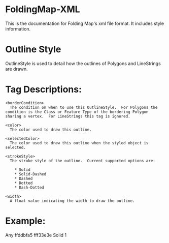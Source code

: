 FoldingMap-XML
==============

  This is the documentation for Folding Map's xml file format.  It includes style information.

Outline Style
==============
  OutlineStyle is used to detail how the outlines of Polygons and LineStrings are drawn.

  Tag Descriptions:
  =================

    <borderCondition>
      The condition on when to use this OutlineStyle.  For Polygons the condition is the Class or Feature Type of the bordering Polygon sharing a vertex.  For LineStrings this tag is ignored.

    <color> 
      The color used to draw this outline.

    <selectedColor>
      The color used to draw this outline when the styled object is selected.

    <strokeStyle>
      The stroke style of the outline.  Current supported options are:

        * Solid
        * Solid-Dashed
        * Dashed
        * Dotted
        * Dash-Dotted

    <width>
      A float value indicating the width to draw the outline.

  Example:
  ========

  <outlineStyle>
    <borderCondition>Any</borderCondition>
	  <color>ffddbfa5</color>
	  <selectedColor>fff33e3e</selectedColor>
	  <strokeStyle>Solid</strokeStyle>
	  <width>1</width>
  </outlineStyle>
